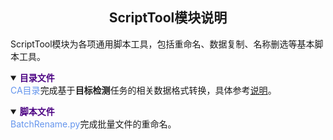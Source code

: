 ## <div align="center">ScriptTool模块说明</div>

ScriptTool模块为各项通用脚本工具，包括重命名、数据复制、名称删选等基本脚本工具。

<details open>
<summary><b><font color=Indigo>目录文件</font></b></summary>
<font color=CornflowerBlue>CA目录</font>完成基于<b>目标检测</b>任务的相关数据格式转换，具体参考<a href='./CA/README.md'>说明</a>。
</details>

<p></p>

<details open>
<summary><b><font color=Indigo>脚本文件</font></b></summary>
<font color=CornflowerBlue>BatchRename.py</font>完成批量文件的重命名。
</details>